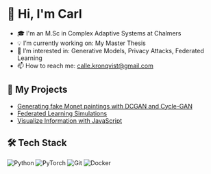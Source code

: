 # 👋 Hi, I'm Carl

- 🎓 I'm an M.Sc in Complex Adaptive Systems at Chalmers
- 💡 I’m currently working on: My Master Thesis
- 🧠 I’m interested in: Generative Models, Privacy Attacks, Federated Learning   
- 📫 How to reach me: calle.kronqvist@gmail.com

## 🚀 My Projects
- [Generating fake Monet paintings with DCGAN and Cycle-GAN](https://github.com/CalleKronqvist/tif360-project) 
- [Federated Learning Simulations](https://github.com/yourusername/project3)
- [Visualize Information with JavaScript](https://github.com/CalleKronqvist/Info_Viz)

## 🛠️ Tech Stack
![Python](https://img.shields.io/badge/Python-3776AB?logo=python&logoColor=white)
![PyTorch](https://img.shields.io/badge/PyTorch-EE4C2C?logo=pytorch&logoColor=white)
![Git](https://img.shields.io/badge/Git-F05032?logo=git&logoColor=white)
![Docker](https://img.shields.io/badge/Docker-2496ED?logo=docker&logoColor=white)
